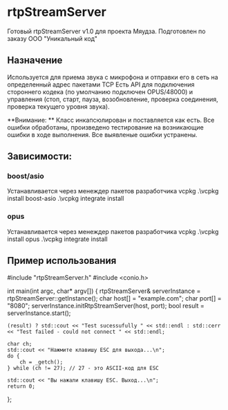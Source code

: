 # rtpStreamServer
Готовый rtpStreamServer v1.0 для проекта Мяудза.
Подготовлен по заказу ООО "Уникальный код"

## Назначение

Используется для приема звука с микрофона и отправки его в сеть на определенный адрес пакетами TCP
Есть API для подключения стороннего кодека (по умолчанию подключен OPUS/48000) и управления (стоп, 
старт, пауза, возобновление, проверка соединения, проверка текущего уровня звука).

**Внимание: ** Класс инкапсюлирован и поставляется как есть. Все ошибки обработаны, произведено тестирование на 
возникающие ошибки в ходе выполнения. Все выявленые ошибки устранены.

## Зависимости:

###  boost/asio
Устанавливается через менеждер пакетов разработчика vcpkg 
.\vcpkg install boost-asio
.\vcpkg integrate install

### opus
Устанавливается через менеждер пакетов разработчика vcpkg 
.\vcpkg install opus
.\vcpkg integrate install

## Пример использования

#include "rtpStreamServer.h"
#include <conio.h>

int main(int argc, char* argv[])
{
    rtpStreamServer& serverInstance = rtpStreamServer::getInstance();
    char host[] = "example.com";
    char port[] = "8080";
    serverInstance.initRtpStreamServer(host, port);
    bool result = serverInstance.start();

    (result) ? std::cout << "Test sucessufully " << std::endl : std::cerr << "Test failed - could not connect " << std::endl;

    char ch;
    std::cout << "Нажмите клавишу ESC для выхода...\n";
    do {
        ch = _getch();
    } while (ch != 27); // 27 - это ASCII-код для ESC

    std::cout << "Вы нажали клавишу ESC. Выход...\n";
    return 0;
};
